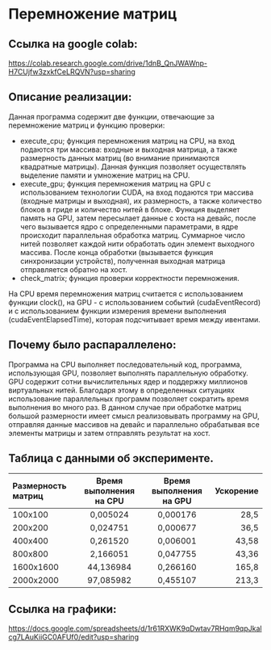 # Перемножение матриц

## Ссылка на google colab:

https://colab.research.google.com/drive/1dnB_QnJWAWnp-H7CUjfw3zxkfCeLRQVN?usp=sharing


## Описание реализации:

Данная программа содержит две функции, отвечающие за перемножение матриц и функцию проверки:
* execute_cpu; функция перемножения матриц на CPU, на вход подаются три массива: 
входные и выходная матрица, а также размерность данных матриц (во внимание принимаются квадратные матрицы).
Данная функция позволяет осуществлять выделение памяти и умножение матриц на CPU.
* execute_gpu; функция перемножения матриц на GPU с использованием технологии CUDA,
на вход подаются три массива (входные матрицы и выходная), их размерность, а также количество блоков в гриде и количество 
нитей в блоке. Функция выделяет память на GPU, затем пересылает данные с хоста на девайс, после чего вызывается ядро с определенными параметрами,
в ядре происходит параллельная обработка матриц. Суммарное число нитей позволяет каждой нити обработать один элемент выходного массива.
После конца обработки (вызывается функция синхронизации устройств), полученная выходная матрица отправляется обратно на хост.
* check_matrix; функция проверки корректности перемножения.

На CPU время перемножения матриц считается с использованием функции clock(),
на GPU - с использованием событий (cudaEventRecord) и с использованием функции измерения времени выполнения (cudaEventElapsedTime), которая подсчитывает время между ивентами.

## Почему было распараллелено:

Программа на CPU выполняет последовательный код,
программа, использующая GPU, позволяет выполнять параллельную обработку.
GPU содержит сотни вычислительных ядер и поддержку миллионов виртуальных нитей.
Благодаря этому в определенных ситуациях использование параллельных программ позволяет сократить время выполнения во много раз.
В данном случае при обработке матриц большой размерности имеет смысл реализовывать программу на GPU, отправляя данные массивов
на девайс и параллельно обрабатывая все элементы матрицы и затем отправлять результат на хост.

## Таблица с данными об эксперименте.

| Размерность матриц  | Время выполнения на CPU  | Время выполнения на GPU| Ускорение |
|:------------------- |:------------------------:|:----------------------:| ---------:|
| 100x100             | 0,005024                 | 0,000176               | 28,5      |
| 200x200             | 0,024751                 | 0,000677               | 36,5      |
| 400x400             | 0,261520                 | 0,006001               | 43,58     |
| 800x800             | 2,166051                 | 0,047755               | 43,36     |
| 1600x1600           | 44,136984                | 0,266160               | 165,8     |
| 2000x2000           | 97,085982                | 0,455107               | 213,3     |

## Ссылка на графики:
https://docs.google.com/spreadsheets/d/1r61RXWK9qDwtav7RHqm9qpJkalcg7LAuKiiGC0AFUf0/edit?usp=sharing

